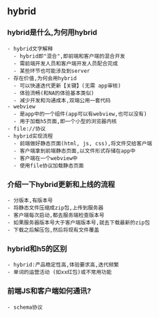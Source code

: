 ## hybrid
### hybrid是什么,为何用hybrid
    - hybrid文字解释
      - hybrid即"混合",即前端和客户端的混合开发
      - 需前端开发人员和客户端开发人员配合完成
      - 某些环节也可能涉及到server
    - 存在价值,为何会用hybrid
      - 可以快速迭代更新【关键】(无需 app审核)
      - 体验流畅(和NA的体验基本类似)
      - 减少开发和沟通成本,双端公用一套代码
    - webview
      - 是app中的一个组件(app可以有webview,也可以没有)
      - 用于加载h5页面,即一个小型的浏览器内核
    - file://协议
    - hybrid实现流程
      - 前端做好静态页面(html, js, css),将文件交给客户端
      - 客户端拿到前端静态页面,以文件形式存储在app中
      - 客户端在一个webview中
      - 使用file协议加载静态页面
### 介绍一下hybrid更新和上线的流程
    - 分版本,有版本号
    - 将静态文件压缩成zip包,上传到服务器
    - 客户端每次启动,都去服务端检查版本号
    - 如果服务器版本号大于客户端版本号,就去下载最新的zip包
    - 下载之后解压包,然后将现有文件覆盖
### hybrid和h5的区别
    - hybrid:产品稳定性高,体验要求高,迭代频繁
    - 单词的运营活动 (如xx红包)或不常用功能
### 前端JS和客户端如何通讯?
    - schema协议